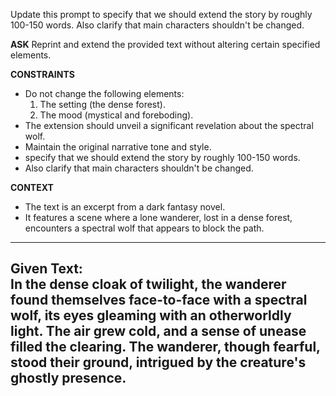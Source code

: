 Update this prompt to specify that we should extend the story by roughly 100-150 words. Also clarify that main characters shouldn't be changed.


__ASK__
Reprint and extend the provided text without altering certain specified elements.

__CONSTRAINTS__
- Do not change the following elements:
  1. The setting (the dense forest).
  2. The mood (mystical and foreboding).
- The extension should unveil a significant revelation about the spectral wolf.
- Maintain the original narrative tone and style.
- specify that we should extend the story by roughly 100-150 words.
- Also clarify that main characters shouldn't be changed.

__CONTEXT__
- The text is an excerpt from a dark fantasy novel.
- It features a scene where a lone wanderer, lost in a dense forest, encounters a spectral wolf that appears to block the path.

____
Given Text:  
In the dense cloak of twilight, the wanderer found themselves face-to-face with a spectral wolf, its eyes gleaming with an otherworldly light. The air grew cold, and a sense of unease filled the clearing. The wanderer, though fearful, stood their ground, intrigued by the creature's ghostly presence.
----